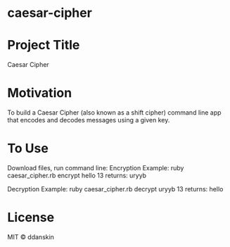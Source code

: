 # caesar-cipher

# Project Title
Caesar Cipher

# Motivation
To build a Caesar Cipher (also known as a shift cipher) command line app that encodes and decodes messages using a given key.

# To Use
Download files, run command line:
Encryption Example:
ruby caesar_cipher.rb encrypt hello 13
returns:
uryyb

Decryption Example:
ruby caesar_cipher.rb decrypt uryyb 13
returns:
hello

# License
MIT &copy; ddanskin
